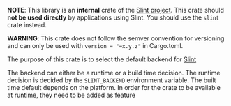 **NOTE**: This library is an **internal** crate of the [Slint project](https://sixtyfps.io).
This crate should **not be used directly** by applications using Slint.
You should use the `slint` crate instead.

**WARNING**: This crate does not follow the semver convention for versioning and can
only be used with `version = "=x.y.z"` in Cargo.toml.


The purpose of this crate is to select the default backend for [Slint](https://sixtyfps.io)

The backend can either be a runtime or a build time decision.  The runtime decision is decided
by the `SLINT_BACKEND` environment variable. The built time default depends on the platform.
In order for the crate to be available at runtime, they need to be added as feature
